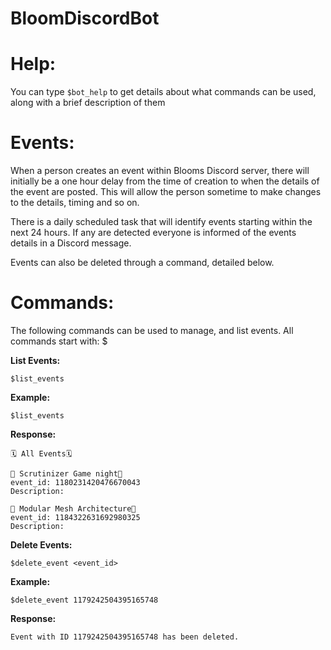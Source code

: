 # BloomDiscordBot

# Help:

You can type ```$bot_help``` to get details about what commands can be used, along with a brief description of them

# Events:

When a person creates an event within Blooms Discord server, there will initially be a one hour delay from the time of creation to when the details of the event are posted. This will allow the person sometime to make changes to the details, timing and so on.

There is a daily scheduled task that will identify events starting within the next 24 hours. If any are detected everyone is informed of the events details in a Discord message.

Events can also be deleted through a command, detailed below.

# Commands:

The following commands can be used to manage, and list events.
All commands start with: $

**List Events:**

```
$list_events
```

**Example:**

```
$list_events
```

**Response:**

```
🗓️ All Events🗓️ 

🌺 Scrutinizer Game night🌺 
event_id: 1180231420476670043
Description: 

🌺 Modular Mesh Architecture🌺 
event_id: 1184322631692980325
Description:
```

**Delete Events:**

```
$delete_event <event_id>
```

**Example:**

```
$delete_event 1179242504395165748
```

**Response:**

```
Event with ID 1179242504395165748 has been deleted.
```



